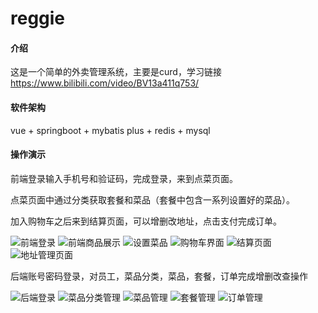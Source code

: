 # reggie

#### 介绍
这是一个简单的外卖管理系统，主要是curd，学习链接 https://www.bilibili.com/video/BV13a411q753/

#### 软件架构
vue + springboot + mybatis plus + redis + mysql


#### 操作演示
前端登录输入手机号和验证码，完成登录，来到点菜页面。

点菜页面中通过分类获取套餐和菜品（套餐中包含一系列设置好的菜品）。

加入购物车之后来到结算页面，可以增删改地址，点击支付完成订单。



![前端登录](https://foruda.gitee.com/images/1690801769317205091/419a5321_7521115.png "屏幕截图")
![前端商品展示](https://foruda.gitee.com/images/1690801731794883714/6aaa94b9_7521115.png "屏幕截图")
![设置菜品](https://foruda.gitee.com/images/1690804090633064830/a1a5ccdd_7521115.png "屏幕截图")
![购物车界面](https://foruda.gitee.com/images/1690807091251705005/8e3cd8b6_7521115.png "屏幕截图")
![结算页面](https://foruda.gitee.com/images/1690807115604790614/625ad9cf_7521115.png "屏幕截图")
![地址管理页面](https://foruda.gitee.com/images/1690807134106758229/a6e582f8_7521115.png "屏幕截图")


后端账号密码登录，对员工，菜品分类，菜品，套餐，订单完成增删改查操作

![后端登录](https://foruda.gitee.com/images/1690807180796569220/ec0eb0d1_7521115.png "屏幕截图")
![菜品分类管理](https://foruda.gitee.com/images/1690807884595364862/5cee27ca_7521115.png "屏幕截图")
![菜品管理](https://foruda.gitee.com/images/1690807927813540074/158e78d0_7521115.png "屏幕截图")
![套餐管理](https://foruda.gitee.com/images/1690807963365832272/4adf1401_7521115.png "屏幕截图")
![订单管理](https://foruda.gitee.com/images/1690808000486898487/e33ed9ba_7521115.png "屏幕截图")
